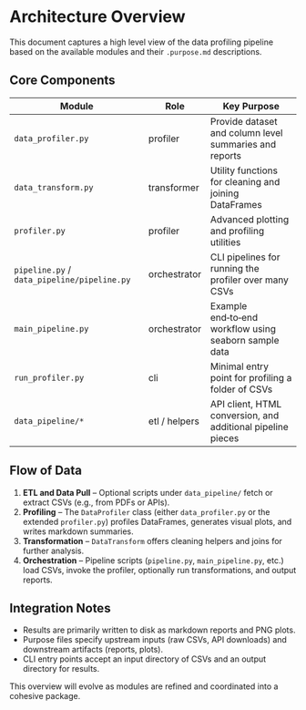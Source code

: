 # Architecture Overview

This document captures a high level view of the data profiling pipeline based on the available modules and their `.purpose.md` descriptions.

## Core Components

| Module | Role | Key Purpose |
|-------|------|-------------|
| `data_profiler.py` | profiler | Provide dataset and column level summaries and reports |
| `data_transform.py` | transformer | Utility functions for cleaning and joining DataFrames |
| `profiler.py` | profiler | Advanced plotting and profiling utilities |
| `pipeline.py` / `data_pipeline/pipeline.py` | orchestrator | CLI pipelines for running the profiler over many CSVs |
| `main_pipeline.py` | orchestrator | Example end‑to‑end workflow using seaborn sample data |
| `run_profiler.py` | cli | Minimal entry point for profiling a folder of CSVs |
| `data_pipeline/*` | etl / helpers | API client, HTML conversion, and additional pipeline pieces |

## Flow of Data

1. **ETL and Data Pull** – Optional scripts under `data_pipeline/` fetch or extract CSVs (e.g., from PDFs or APIs).
2. **Profiling** – The `DataProfiler` class (either `data_profiler.py` or the extended `profiler.py`) profiles DataFrames, generates visual plots, and writes markdown summaries.
3. **Transformation** – `DataTransform` offers cleaning helpers and joins for further analysis.
4. **Orchestration** – Pipeline scripts (`pipeline.py`, `main_pipeline.py`, etc.) load CSVs, invoke the profiler, optionally run transformations, and output reports.

## Integration Notes

- Results are primarily written to disk as markdown reports and PNG plots.
- Purpose files specify upstream inputs (raw CSVs, API downloads) and downstream artifacts (reports, plots).
- CLI entry points accept an input directory of CSVs and an output directory for results.

This overview will evolve as modules are refined and coordinated into a cohesive package.
